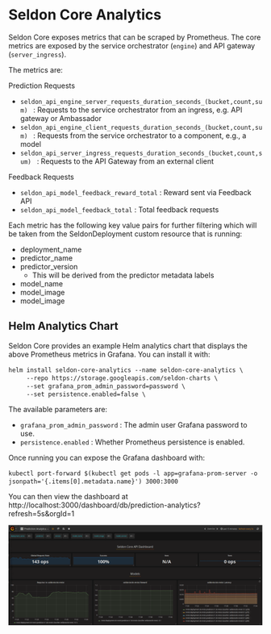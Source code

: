 # Seldon Core Analytics

Seldon Core exposes metrics that can be scraped by Prometheus. The core metrics are exposed by the service orchestrator (```engine```) and API gateway (```server_ingress```).

The metrics are:

Prediction Requests

 * ```seldon_api_engine_server_requests_duration_seconds_(bucket,count,sum) ``` : Requests to the service orchestrator from an ingress, e.g. API gateway or Ambassador
 * ```seldon_api_engine_client_requests_duration_seconds_(bucket,count,sum) ``` : Requests from the service orchestrator to a component, e.g., a model
 * ```seldon_api_server_ingress_requests_duration_seconds_(bucket,count,sum) ``` : Requests to the API Gateway from an external client

Feedback Requests

 * ```seldon_api_model_feedback_reward_total``` : Reward sent via Feedback API
 * ```seldon_api_model_feedback_total``` : Total feedback requests

Each metric has the following key value pairs for further filtering which will be taken from the SeldonDeployment custom resource that is running:

  * deployment_name
  * predictor_name
  * predictor_version
    * This will be derived from the predictor metadata labels
  * model_name
  * model_image
  * model_image


## Helm Analytics Chart

Seldon Core provides an example Helm analytics chart that displays the above Prometheus metrics in Grafana. You can install it with:

```
helm install seldon-core-analytics --name seldon-core-analytics \
     --repo https://storage.googleapis.com/seldon-charts \
     --set grafana_prom_admin_password=password \
     --set persistence.enabled=false \
```

The available parameters are:

 * ```grafana_prom_admin_password``` : The admin user Grafana password to use.
 * ```persistence.enabled``` : Whether Prometheus persistence is enabled.

Once running you can expose the Grafana dashboard with:

```
kubectl port-forward $(kubectl get pods -l app=grafana-prom-server -o jsonpath='{.items[0].metadata.name}') 3000:3000
```

You can then view the dashboard at http://localhost:3000/dashboard/db/prediction-analytics?refresh=5s&orgId=1

![dashboard](./dashboard.png)

